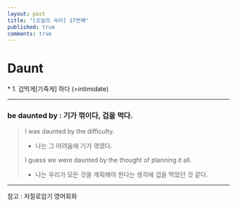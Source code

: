 ```yaml
---
layout: post
title: "[오늘의 숙어] 17번째"
published: true
comments: true
---
```


# Daunt

<p class="message">
    * 1. 겁먹게[기죽게] 하다 (=intimidate)
</p>

---

### be daunted by : 기가 꺾이다, 겁을 먹다.
> I was daunted by the difficulty.
> - 나는 그 어려움에 기가 꺾였다.
>
> I guess we were daunted by the thought of planning it all.
> - 나는 우리가 모든 것을 계획해야 한다는 생각에 겁을 먹었던 것 같다.

---

참고 : 저절로암기 영어회화
